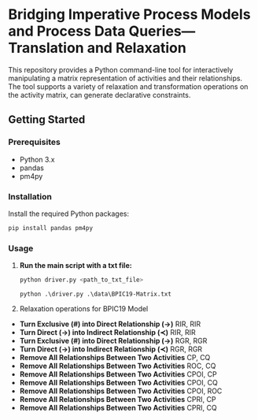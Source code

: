 # Bridging Imperative Process Models and Process Data Queries—Translation and Relaxation


This repository provides a Python command-line tool for interactively manipulating a matrix representation of activities and their relationships. The tool supports a variety of relaxation and transformation operations on the activity matrix, can generate declarative constraints.

## Getting Started

### Prerequisites

- Python 3.x
- pandas
- pm4py

### Installation

Install the required Python packages:

```bash
pip install pandas pm4py
```

### Usage

1. **Run the main script with a txt file:**

    ```bash
    python driver.py <path_to_txt_file>
    ```
    ```example
    python .\driver.py .\data\BPIC19-Matrix.txt
    ```

2. Relaxation operations for BPIC19 Model
- **Turn Exclusive (#) into Direct Relationship (→)** RIR, RIR
- **Turn Direct (→) into Indirect Relationship (≺)** RIR, RIR
- **Turn Exclusive (#) into Direct Relationship (→)** RGR, RGR
- **Turn Direct (→) into Indirect Relationship (≺)** RGR, RGR
- **Remove All Relationships Between Two Activities** CP, CQ
- **Remove All Relationships Between Two Activities** ROC, CQ
- **Remove All Relationships Between Two Activities** CPOI, CP
- **Remove All Relationships Between Two Activities** CPOI, CQ
- **Remove All Relationships Between Two Activities** CPOI, ROC
- **Remove All Relationships Between Two Activities** CPRI, CP
- **Remove All Relationships Between Two Activities** CPRI, CQ

